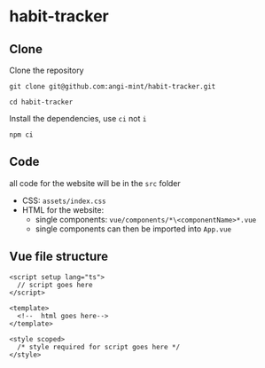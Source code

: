 # habit-tracker

## Clone

Clone the repository
```commandline
git clone git@github.com:angi-mint/habit-tracker.git
```
```commandline
cd habit-tracker
```

Install the dependencies, use `ci` not `i`
```commandline
npm ci
```

## Code

all code for the website will be in the `src` folder
- CSS: `assets/index.css`
- HTML for the website:
  - single components: `vue/components/*\<componentName>*.vue`
  - single components can then be imported into `App.vue`  

## Vue file structure

```vue
<script setup lang="ts">
  // script goes here
</script>

<template>
  <!--  html goes here-->
</template>

<style scoped>
  /* style required for script goes here */
</style>
```
